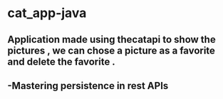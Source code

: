 # cat_app-java
## Application made using thecatapi to show the pictures , we can chose a picture as a favorite and delete the favorite . 
## -Mastering persistence in rest APIs
